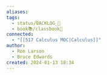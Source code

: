 ```yaml
---
aliases: 
tags:
  - status/BACKLOG_🌰
  - book📚/classbook📖
connected:
  - "[[517 Сalculus MOC|Calculus]]"
author:
  - Ron Larson
  - Bruce Edwards
created: 2024-01-13 18:34
---
```




